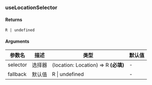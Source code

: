 ### useLocationSelector

#### Returns

`R | undefined`

#### Arguments

| 参数名   | 描述   | 类型                                 | 默认值 |
| -------- | ------ | ------------------------------------ | ------ |
| selector | 选择器 | (location: Location) => R **(必填)** | -      |
| fallback | 默认值 | R \| undefined                       | -      |
